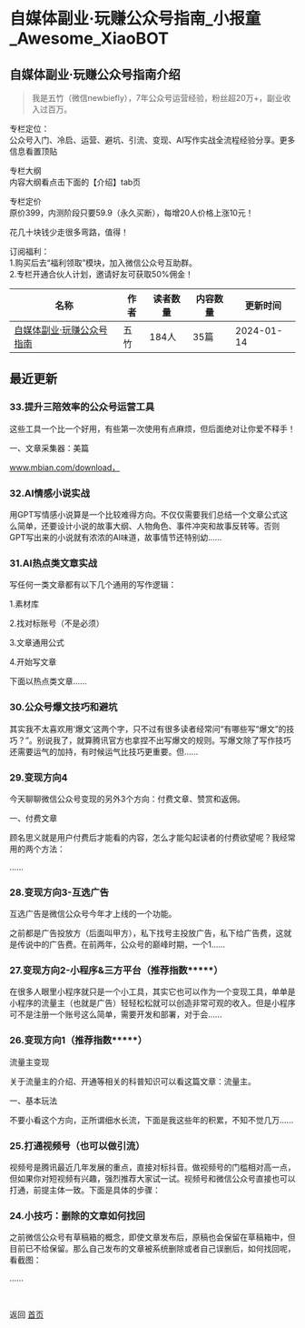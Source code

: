 # 自媒体副业·玩赚公众号指南_小报童_Awesome_XiaoBOT

## 自媒体副业·玩赚公众号指南介绍
> 我是五竹（微信newbiefly），7年公众号运营经验，粉丝超20万+，副业收入过百万。    
    
专栏定位：    
公众号入门、冷启、运营、避坑、引流、变现、AI写作实战全流程经验分享。更多信息看置顶贴    
    
专栏大纲    
内容大纲看点击下面的【介绍】tab页    
    
专栏定价    
原价399，内测阶段只要59.9（永久买断），每增20人价格上涨10元！    
    
花几十块钱少走很多弯路，值得！    
    
订阅福利：    
1.购买后去“福利领取”模块，加入微信公众号互助群。    
2.专栏开通合伙人计划，邀请好友可获取50%佣金！  
  


|名称|作者|读者数量|内容数量|更新时间|
|---|---|---|---|---|
|[自媒体副业·玩赚公众号指南](https://xiaobot.net/p/wuzhu-wechat?refer=9c3f1c95-a052-465a-9902-f6d75080262a)|五竹|184人|35篇|2024-01-14|

## 最近更新
### 33.提升三陪效率的公众号运营工具

这些工具一个比一个好用，有些第一次使用有点麻烦，但后面绝对让你爱不释手！

一、文章采集器：美篇

www.mbian.com/download，

### 32.AI情感小说实战

用GPT写情感小说算是一个比较难得方向。不仅仅需要我们总结一个文章公式这么简单，还要设计小说的故事大纲、人物角色、事件冲突和故事反转等。否则GPT写出来的小说就有浓浓的AI味道，故事情节还特别幼......

### 31.AI热点类文章实战

写任何一类文章都有以下几个通用的写作逻辑：

1.素材库

2.找对标账号（不是必须）

3.文章通用公式

4.开始写文章

下面以热点类文章......

### 30.公众号爆文技巧和避坑

其实我不太喜欢用‘爆文’这两个字，只不过有很多读者经常问“有哪些写“爆文”的技巧？”。别说我了，就算腾讯官方也拿捏不出写爆文的规则。写爆文除了写作技巧还需要运气的加持，有时候运气比技巧更重要。但......

### 29.变现方向4

今天聊聊微信公众号变现的另外3个方向：付费文章、赞赏和返佣。

一、付费文章

顾名思义就是用户付费后才能看的内容，怎么才能勾起读者的付费欲望呢？我经常用的两个方法：

......

### 28.变现方向3-互选广告

互选广告是微信公众号今年才上线的一个功能。

之前都是广告投放方（后面叫甲方），私下找号主投放广告，私下给广告费，这就是传说中的广告费。在前两年，公众号的巅峰时期，一个1......

### 27.变现方向2-小程序&三方平台（推荐指数*****）

在很多人眼里小程序就只是一个小工具，其实它也可以作为一个变现工具，单单是小程序的流量主（也就是广告）轻轻松松就可以创造非常可观的收入。但是小程序可不是注册一个账号这么简单，需要开发和部署，对于会......

### 26.变现方向1（推荐指数*****）

流量主变现

关于流量主的介绍、开通等相关的科普知识可以看这篇文章：流量主。

一、基本玩法

不要小看这个方向，正所谓细水长流，下面是我这些年的积累，不知不觉几万......

### 25.打通视频号（也可以做引流）

视频号是腾讯最近几年发展的重点，直接对标抖音。做视频号的门槛相对高一点，但如果你对短视频有兴趣，强烈推荐大家试一试。视频号和微信公众号直接也可以打通，前提主体一致。下面是具体的步骤：

### 24.小技巧：删除的文章如何找回

之前微信公众号有草稿箱的概念，即使文章发布后，原稿也会保留在草稿箱中，但目前已不给保留。那么自己发布的文章被系统删除或者自己误删后，如何找回呢，看截图：

......


<a href="https://github.com/Reno9527/awesome-xiaobot" style="color: white; text-decoration: none;">awesome-xiaobot</a>

返回 [首页](../README.md)
